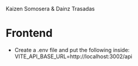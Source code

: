 Kaizen Somosera & Dainz Trasadas
# Frontend
- Create a .env file and put the following inside:
    VITE_API_BASE_URL=http://localhost:3002/api
